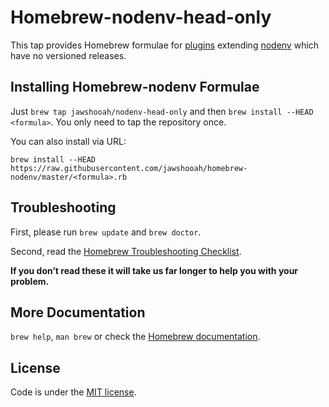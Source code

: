 # Homebrew-nodenv-head-only

This tap provides Homebrew formulae for [plugins](https://github.com/OiNutter/nodenv/wiki/Plugins) extending [nodenv](https://github.com/OiNutter/nodenv) which have no versioned releases.

## Installing Homebrew-nodenv Formulae
Just `brew tap jawshooah/nodenv-head-only` and then `brew install --HEAD <formula>`. You only need to tap the repository once.

You can also install via URL:

```
brew install --HEAD https://raw.githubusercontent.com/jawshooah/homebrew-nodenv/master/<formula>.rb
```

## Troubleshooting
First, please run `brew update` and `brew doctor`.

Second, read the [Homebrew Troubleshooting Checklist](https://github.com/Homebrew/homebrew/blob/master/share/doc/homebrew/Troubleshooting.md#troubleshooting).

**If you don’t read these it will take us far longer to help you with your problem.**

## More Documentation

`brew help`, `man brew` or check the [Homebrew documentation](https://github.com/Homebrew/homebrew/tree/master/share/doc/homebrew#readme).

## License
Code is under the [MIT license](LICENSE.txt).
